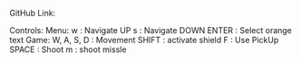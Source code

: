 GitHub Link: 

Controls:
	Menu:
		w : Navigate UP
		s : Navigate DOWN
		ENTER : Select orange text
	Game:
		W, A, S, D : Movement
		SHIFT : activate shield
		F : Use PickUp
		SPACE : Shoot
		m : shoot missle
		